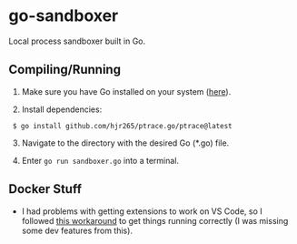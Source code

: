 # go-sandboxer
Local process sandboxer built in Go.


## Compiling/Running
1. Make sure you have Go installed on your system ([here](https://go.dev/dl/)). 

2. Install dependencies: 
```
 $ go install github.com/hjr265/ptrace.go/ptrace@latest
```

3. Navigate to the directory with the desired Go (*.go) file.

4. Enter `go run sandboxer.go` into a terminal.


## Docker Stuff
- I had problems with getting extensions to work on VS Code, so I followed [this workaround](https://github.com/microsoft/vscode-remote-release/issues/8967#issuecomment-1873199481) to get things running correctly (I was missing some dev features from this).

